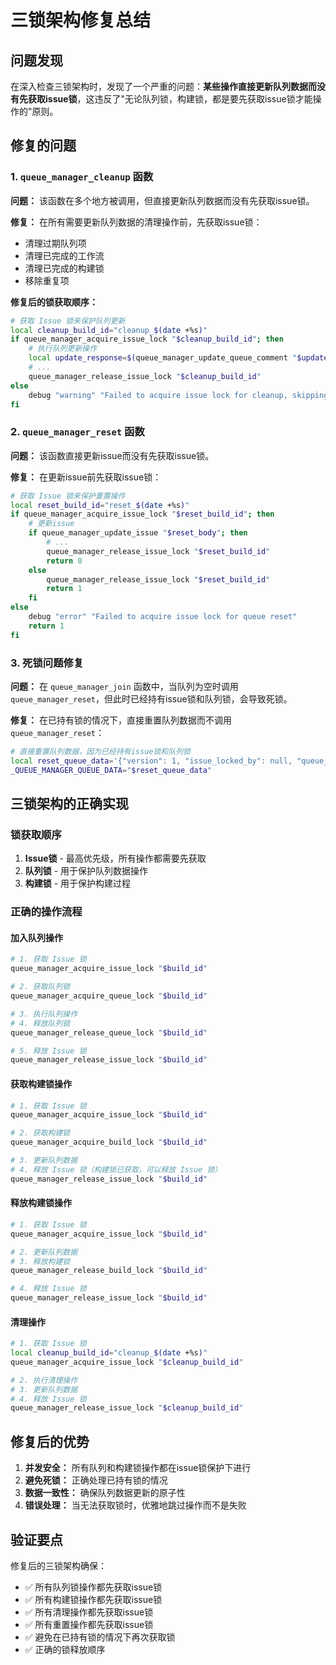 # 三锁架构修复总结

## 问题发现

在深入检查三锁架构时，发现了一个严重的问题：**某些操作直接更新队列数据而没有先获取issue锁**，这违反了"无论队列锁，构建锁，都是要先获取issue锁才能操作的"原则。

## 修复的问题

### 1. `queue_manager_cleanup` 函数

**问题：** 该函数在多个地方被调用，但直接更新队列数据而没有先获取issue锁。

**修复：** 在所有需要更新队列数据的清理操作前，先获取issue锁：
- 清理过期队列项
- 清理已完成的工作流
- 清理已完成的构建锁
- 移除重复项

**修复后的锁获取顺序：**
```bash
# 获取 Issue 锁来保护队列更新
local cleanup_build_id="cleanup_$(date +%s)"
if queue_manager_acquire_issue_lock "$cleanup_build_id"; then
    # 执行队列更新操作
    local update_response=$(queue_manager_update_queue_comment "$updated_data" "无")
    # ...
    queue_manager_release_issue_lock "$cleanup_build_id"
else
    debug "warning" "Failed to acquire issue lock for cleanup, skipping queue update"
fi
```

### 2. `queue_manager_reset` 函数

**问题：** 该函数直接更新issue而没有先获取issue锁。

**修复：** 在更新issue前先获取issue锁：
```bash
# 获取 Issue 锁来保护重置操作
local reset_build_id="reset_$(date +%s)"
if queue_manager_acquire_issue_lock "$reset_build_id"; then
    # 更新issue
    if queue_manager_update_issue "$reset_body"; then
        # ...
        queue_manager_release_issue_lock "$reset_build_id"
        return 0
    else
        queue_manager_release_issue_lock "$reset_build_id"
        return 1
    fi
else
    debug "error" "Failed to acquire issue lock for queue reset"
    return 1
fi
```

### 3. 死锁问题修复

**问题：** 在 `queue_manager_join` 函数中，当队列为空时调用 `queue_manager_reset`，但此时已经持有issue锁和队列锁，会导致死锁。

**修复：** 在已持有锁的情况下，直接重置队列数据而不调用 `queue_manager_reset`：
```bash
# 直接重置队列数据，因为已经持有issue锁和队列锁
local reset_queue_data='{"version": 1, "issue_locked_by": null, "queue_locked_by": null, "build_locked_by": null, "issue_lock_version": 1, "queue_lock_version": 1, "build_lock_version": 1, "queue": []}'
_QUEUE_MANAGER_QUEUE_DATA="$reset_queue_data"
```

## 三锁架构的正确实现

### 锁获取顺序

1. **Issue锁** - 最高优先级，所有操作都需要先获取
2. **队列锁** - 用于保护队列数据操作
3. **构建锁** - 用于保护构建过程

### 正确的操作流程

#### 加入队列操作
```bash
# 1. 获取 Issue 锁
queue_manager_acquire_issue_lock "$build_id"

# 2. 获取队列锁
queue_manager_acquire_queue_lock "$build_id"

# 3. 执行队列操作
# 4. 释放队列锁
queue_manager_release_queue_lock "$build_id"

# 5. 释放 Issue 锁
queue_manager_release_issue_lock "$build_id"
```

#### 获取构建锁操作
```bash
# 1. 获取 Issue 锁
queue_manager_acquire_issue_lock "$build_id"

# 2. 获取构建锁
queue_manager_acquire_build_lock "$build_id"

# 3. 更新队列数据
# 4. 释放 Issue 锁（构建锁已获取，可以释放 Issue 锁）
queue_manager_release_issue_lock "$build_id"
```

#### 释放构建锁操作
```bash
# 1. 获取 Issue 锁
queue_manager_acquire_issue_lock "$build_id"

# 2. 更新队列数据
# 3. 释放构建锁
queue_manager_release_build_lock "$build_id"

# 4. 释放 Issue 锁
queue_manager_release_issue_lock "$build_id"
```

#### 清理操作
```bash
# 1. 获取 Issue 锁
local cleanup_build_id="cleanup_$(date +%s)"
queue_manager_acquire_issue_lock "$cleanup_build_id"

# 2. 执行清理操作
# 3. 更新队列数据
# 4. 释放 Issue 锁
queue_manager_release_issue_lock "$cleanup_build_id"
```

## 修复后的优势

1. **并发安全：** 所有队列和构建锁操作都在issue锁保护下进行
2. **避免死锁：** 正确处理已持有锁的情况
3. **数据一致性：** 确保队列数据更新的原子性
4. **错误处理：** 当无法获取锁时，优雅地跳过操作而不是失败

## 验证要点

修复后的三锁架构确保：
- ✅ 所有队列锁操作都先获取issue锁
- ✅ 所有构建锁操作都先获取issue锁
- ✅ 所有清理操作都先获取issue锁
- ✅ 所有重置操作都先获取issue锁
- ✅ 避免在已持有锁的情况下再次获取锁
- ✅ 正确的锁释放顺序 
